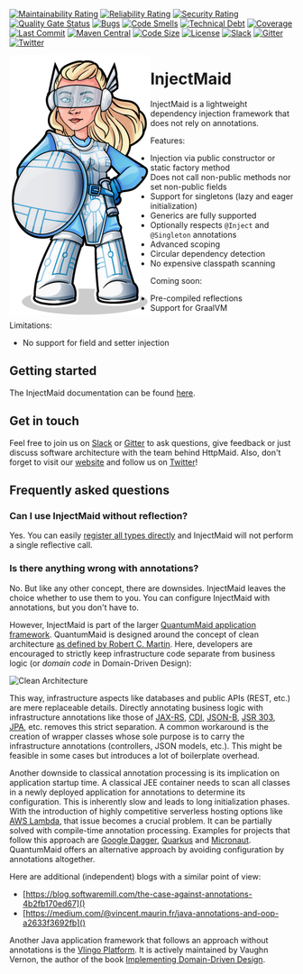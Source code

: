 [![Maintainability Rating](https://sonarcloud.io/api/project_badges/measure?project=de.quantummaid.injectmaid%3Ainjectmaid&metric=sqale_rating)](https://sonarcloud.io/dashboard?id=de.quantummaid.injectmaid%3Ainjectmaid)
[![Reliability Rating](https://sonarcloud.io/api/project_badges/measure?project=de.quantummaid.injectmaid%3Ainjectmaid&metric=reliability_rating)](https://sonarcloud.io/dashboard?id=de.quantummaid.injectmaid%3Ainjectmaid)
[![Security Rating](https://sonarcloud.io/api/project_badges/measure?project=de.quantummaid.injectmaid%3Ainjectmaid&metric=security_rating)](https://sonarcloud.io/dashboard?id=de.quantummaid.injectmaid%3Ainjectmaid)
[![Quality Gate Status](https://sonarcloud.io/api/project_badges/measure?project=de.quantummaid.injectmaid%3Ainjectmaid&metric=alert_status)](https://sonarcloud.io/dashboard?id=de.quantummaid.injectmaid%3Ainjectmaid)
[![Bugs](https://sonarcloud.io/api/project_badges/measure?project=de.quantummaid.injectmaid%3Ainjectmaid&metric=bugs)](https://sonarcloud.io/dashboard?id=de.quantummaid.injectmaid%3Ainjectmaid)
[![Code Smells](https://sonarcloud.io/api/project_badges/measure?project=de.quantummaid.injectmaid%3Ainjectmaid&metric=code_smells)](https://sonarcloud.io/dashboard?id=de.quantummaid.injectmaid%3Ainjectmaid)
[![Technical Debt](https://sonarcloud.io/api/project_badges/measure?project=de.quantummaid.injectmaid%3Ainjectmaid&metric=sqale_index)](https://sonarcloud.io/dashboard?id=de.quantummaid.injectmaid%3Ainjectmaid)
[![Coverage](https://sonarcloud.io/api/project_badges/measure?project=de.quantummaid.injectmaid%3Ainjectmaid&metric=coverage)](https://sonarcloud.io/dashboard?id=de.quantummaid.injectmaid%3Ainjectmaid)
[![Last Commit](https://img.shields.io/github/last-commit/quantummaid/injectmaid)](https://github.com/quantummaid/injectmaid)
[![Maven Central](https://maven-badges.herokuapp.com/maven-central/de.quantummaid.injectmaid/injectmaid/badge.svg)](https://maven-badges.herokuapp.com/maven-central/de.quantummaid.injectmaid/injectmaid)
[![Code Size](https://img.shields.io/github/languages/code-size/quantummaid/injectmaid)](https://github.com/quantummaid/injectmaid)
[![License](https://img.shields.io/badge/License-Apache%202.0-blue.svg)](https://opensource.org/licenses/Apache-2.0)
[![Slack](https://img.shields.io/badge/chat%20on-Slack-brightgreen)](https://quantummaid.de/community.html)
[![Gitter](https://img.shields.io/badge/chat%20on-Gitter-brightgreen)](https://gitter.im/quantum-maid-framework/community)
[![Twitter](https://img.shields.io/twitter/follow/quantummaid)](https://twitter.com/quantummaid)

<img src="quantummaid_logo.png" align="left"/>

# InjectMaid
InjectMaid is a lightweight dependency injection framework that does not rely on annotations.

Features:
- Injection via public constructor or static factory method
- Does not call non-public methods nor set non-public fields
- Support for singletons (lazy and eager initialization)
- Generics are fully supported
- Optionally respects `@Inject` and `@Singleton` annotations
- Advanced scoping
- Circular dependency detection
- No expensive classpath scanning

Coming soon:
- Pre-compiled reflections
- Support for GraalVM

Limitations:
- No support for field and setter injection

## Getting started
The InjectMaid documentation can be found [here](./documentation/01_Usage.md).

## Get in touch
Feel free to join us on [Slack](https://quantummaid.de/community.html)
or [Gitter](https://gitter.im/quantum-maid-framework/community) to ask questions, give feedback or just discuss software
architecture with the team behind HttpMaid. Also, don't forget to visit our [website](https://quantummaid.de) and follow
us on [Twitter](https://twitter.com/quantummaid)!

## Frequently asked questions

### Can I use InjectMaid without reflection?
Yes. You can easily [register all types directly](documentation/03_CustomInstantiation.md) and InjectMaid
will not perform a single reflective call.

### Is there anything wrong with annotations?
No. But like any other concept, there are downsides.
InjectMaid leaves the choice whether to use them to you. You can configure InjectMaid
with annotations, but you don't have to.

However, InjectMaid is part of the larger [QuantumMaid application framework](https://quantummaid.de/index.html). QuantumMaid is designed around the concept of
clean architecture [as defined by Robert C. Martin](https://blog.cleancoder.com/uncle-bob/2012/08/13/the-clean-architecture.html).
Here, developers are encouraged to strictly keep infrastructure code separate from business logic (or *domain code* in Domain-Driven Design):

![Clean Architecture](https://blog.cleancoder.com/uncle-bob/images/2012-08-13-the-clean-architecture/CleanArchitecture.jpg)

This way, infrastructure aspects like databases and public APIs (REST, etc.) are mere replaceable details.
Directly annotating business logic with infrastructure annotations like those of [JAX-RS](https://en.wikipedia.org/wiki/Java_API_for_RESTful_Web_Services),
[CDI](https://docs.oracle.com/javaee/6/tutorial/doc/giwhl.html), [JSON-B](https://javaee.github.io/jsonb-spec/users-guide.html), 
[JSR 303](https://beanvalidation.org/1.0/spec/), [JPA](https://en.wikipedia.org/wiki/Java_Persistence_API), etc.
removes this strict separation.
A common workaround is the creation of wrapper classes whose sole purpose is to carry the
infrastructure annotations (controllers, JSON models, etc.). This might be feasible in some cases but introduces a lot
of boilerplate overhead.

Another downside to classical annotation processing is its implication on application startup time.
A classical JEE container needs to scan all classes in a newly deployed application for annotations to determine its configuration.
This is inherently slow and leads to long initialization phases.
With the introduction of highly competitive serverless hosting options like
[AWS Lambda](https://aws.amazon.com/lambda/), that issue becomes a crucial problem. 
It can be partially solved with compile-time annotation processing. Examples for projects that follow this approach are
[Google Dagger](https://dagger.dev/), [Quarkus](https://quarkus.io/) and [Micronaut](https://micronaut.io/).
QuantumMaid offers an alternative approach by avoiding configuration by annotations altogether.

Here are additional (independent) blogs with a similar point of view:
 - [https://blog.softwaremill.com/the-case-against-annotations-4b2fb170ed67]()
 - [https://medium.com/@vincent.maurin.fr/java-annotations-and-oop-a2633f3692fb]()
 
Another Java application framework that follows an approach without annotations is the [Vlingo Platform](https://vlingo.io/).
It is actively maintained by Vaughn Vernon, the author of the
book [Implementing Domain-Driven Design](https://www.oreilly.com/library/view/implementing-domain-driven-design/9780133039900/). 
